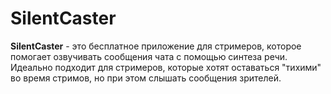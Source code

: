 # SilentCaster
**SilentCaster** - это бесплатное приложение для стримеров, которое помогает озвучивать сообщения чата с помощью синтеза речи. Идеально подходит для стримеров, которые хотят оставаться "тихими" во время стримов, но при этом слышать сообщения зрителей.
